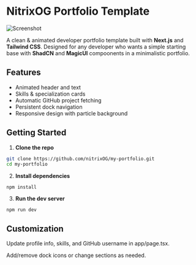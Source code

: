 # NitrixOG Portfolio Template

![Screenshot](https://files.catbox.moe/4fg8du.png)

A clean & animated developer portfolio template built with **Next.js** and **Tailwind CSS**.
Designed for any developer who wants a simple starting base with **ShadCN** and **MagicUI** compoonents in a minimalistic portfolio.

## Features

- Animated header and text
- Skills & specialization cards
- Automatic GitHub project fetching
- Persistent dock navigation
- Responsive design with particle background

## Getting Started

1. **Clone the repo**
```bash
git clone https://github.com/nitrixOG/my-portfolio.git
cd my-portfolio
```

2. **Install dependencies**
```
npm install
```
3. **Run the dev server**
```
npm run dev
```

## Customization

Update profile info, skills, and GitHub username in app/page.tsx.

Add/remove dock icons or change sections as needed.
